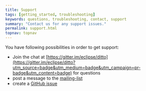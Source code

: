 ```yaml
---
title: Support
tags: [getting_started, troubleshooting]
keywords: questions, troubleshooting, contact, support
summary: "Contact us for any support issues."
permalink: support.html
topnav: topnav
---
```


You have following possibilities in order to get support:

* Join the chat at [https://gitter.im/eclipse/ditto](https://gitter.im/eclipse/ditto?utm_source=badge&utm_medium=badge&utm_campaign=pr-badge&utm_content=badge) for questions
* post a message to the [mailing-list](https://dev.eclipse.org/mailman/listinfo/ditto-dev)
* create a [GitHub issue](https://github.com/eclipse/ditto/issues)
